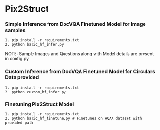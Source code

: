 # Pix2Struct


### Simple Inference from DocVQA Finetuned Model for Image samples

```
1. pip install -r requirements.txt
2. python basic_hf_infer.py
```

NOTE: Sample Images and Questions along with Model details are present in config.py

### Custom Inference from DocVQA Finetuned Model for Circulars Data provided

```
1. pip install -r requirements.txt
2. python custom_hf_infer.py
```



### Finetuning Pix2Struct Model

```
1. pip install -r requirements.txt
2. python basic_hf_finetune.py # Finetunes on AQAA dataset with provided path
```